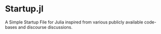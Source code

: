 # Startup.jl

A Simple Startup File for Julia inspired from various publicly available code-bases and
discourse discussions.
